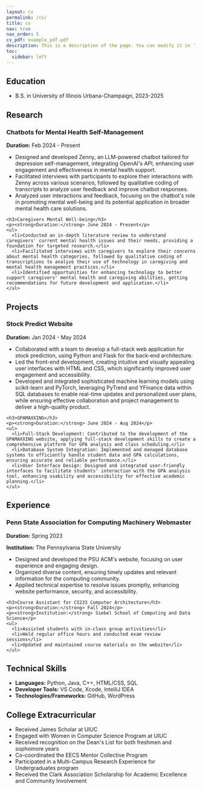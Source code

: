 ```yaml
---
layout: cv
permalink: /cv/
title: cv
nav: true
nav_order: 5
cv_pdf: example_pdf.pdf
description: This is a description of the page. You can modify it in '_pages/cv.md'. You can also change or remove the top pdf download button.
toc:
  sidebar: left
---
```

<div class="resume-content">
  <section id="education">
    <h2>Education</h2>
    <ul>
      <li>B.S. in University of Illinois Urbana-Champaign, 2023-2025</li>
    </ul>
  </section>

  <section id="research">
    <h2>Research</h2>
    <h3>Chatbots for Mental Health Self-Management</h3>
    <p><strong>Duration:</strong> Feb 2024 - Present</p>
    <ul>
      <li>Designed and developed Zenny, an LLM-powered chatbot tailored for depression self-management, integrating OpenAI's API, enhancing user engagement and effectiveness in mental health support.</li>
      <li>Facilitated interviews with participants to explore their interactions with Zenny across various scenarios, followed by qualitative coding of transcripts to analyze user feedback and improve chatbot responses.</li>
      <li>Analyzed user interactions and feedback, focusing on the chatbot's role in promoting mental well-being and its potential application in broader mental health care solutions.</li>
    </ul>

    <h3>Caregivers Mental Well-being</h3>
    <p><strong>Duration:</strong> June 2024 - Present</p>
    <ul>
      <li>Conducted an in-depth literature review to understand caregivers' current mental health issues and their needs, providing a foundation for targeted research.</li>
      <li>Facilitated interviews with caregivers to explore their concerns about mental health categories, followed by qualitative coding of transcriptions to analyze their use of technology in caregiving and mental health management practices.</li>
      <li>Identified opportunities for enhancing technology to better support caregivers' mental health and caregiving abilities, getting recommendations for future development and application.</li>
    </ul>
  </section>

  <section id="projects">
    <h2>Projects</h2>
    <h3>Stock Predict Website</h3>
    <p><strong>Duration:</strong> Jan 2024 - May 2024</p>
    <ul>
      <li>Collaborated with a team to develop a full-stack web application for stock prediction, using Python and Flask for the back-end architecture.</li>
      <li>Led the front-end development, creating intuitive and visually appealing user interfaces with HTML and CSS, which significantly improved user engagement and accessibility.</li>
      <li>Developed and integrated sophisticated machine learning models using scikit-learn and PyTorch, leveraging PyTrend and YFinance data within SQL databases to enable real-time updates and personalized user plans, while ensuring effective collaboration and project management to deliver a high-quality product.</li>
    </ul>

    <h3>GPAMAXXING</h3>
    <p><strong>Duration:</strong> June 2024 - Aug 2024</p>
    <ul>
      <li>Full-Stack Development: Contributed to the development of the GPAMAXXING website, applying full-stack development skills to create a comprehensive platform for GPA analysis and class scheduling.</li>
      <li>Database System Integration: Implemented and managed database systems to efficiently handle student data and GPA calculations, ensuring accurate and reliable performance.</li>
      <li>User Interface Design: Designed and integrated user-friendly interfaces to facilitate students' interaction with the GPA analysis tool, enhancing usability and accessibility for effective academic planning.</li>
    </ul>
  </section>

  <section id="experience">
    <h2>Experience</h2>
    <h3>Penn State Association for Computing Machinery Webmaster</h3>
    <p><strong>Duration:</strong> Spring 2023</p>
    <p><strong>Institution:</strong> The Pennsylvania State University</p>
    <ul>
      <li>Designed and developed the PSU ACM's website, focusing on user experience and engaging design.</li>
      <li>Organized diverse content, ensuring timely updates and relevant information for the computing community.</li>
      <li>Applied technical expertise to resolve issues promptly, enhancing website performance, security, and accessibility.</li>
    </ul>

    <h3>Course Assistant for CS233 Computer Architecture</h3>
    <p><strong>Duration:</strong> Fall 2024</p>
    <p><strong>Institution:</strong> Siebel School of Computing and Data Science</p>
    <ul>
      <li>Assisted students with in-class group activities</li>
      <li>Held regular office hours and conducted exam review sessions</li>
      <li>Updated and maintained course materials on the website</li>
    </ul>
  </section>

  <section id="technical-skills">
    <h2>Technical Skills</h2>
    <ul>
      <li><strong>Languages:</strong> Python, Java, C++, HTML/CSS, SQL</li>
      <li><strong>Developer Tools:</strong> VS Code, Xcode, IntelliJ IDEA</li>
      <li><strong>Technologies/Frameworks:</strong> GitHub, WordPress</li>
    </ul>
  </section>

  <section id="extracurricular">
    <h2>College Extracurricular</h2>
    <ul>
      <li>Received James Scholar at UIUC</li>
      <li>Engaged with Women in Computer Science Program at UIUC</li>
      <li>Received recognition on the Dean's List for both freshmen and sophomore years</li>
      <li>Co-coordinated the EECS Mentor Collective Program</li>
      <li>Participated in a Multi-Campus Research Experience for Undergraduates program</li>
      <li>Received the Clark Association Scholarship for Academic Excellence and Community Involvement</li>
    </ul>
  </section>
</div>